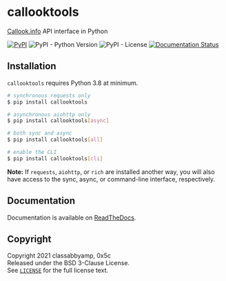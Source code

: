 # callooktools

[Callook.info](https://callook.info) API interface in Python

[![PyPI](https://img.shields.io/pypi/v/callooktools)](https://pypi.org/project/callooktools/) ![PyPI - Python Version](https://img.shields.io/pypi/pyversions/callooktools) ![PyPI - License](https://img.shields.io/pypi/l/callooktools) [![Documentation Status](https://readthedocs.org/projects/callooktools/badge/?version=latest)](https://callooktools.readthedocs.io/en/latest/?badge=latest)

## Installation

`callooktools` requires Python 3.8 at minimum.

```sh
# synchronous requests only
$ pip install callooktools

# asynchronous aiohttp only
$ pip install callooktools[async]

# both sync and async
$ pip install callooktools[all]

# enable the CLI
$ pip install callooktools[cli]
```

**Note:** If `requests`, `aiohttp`, or `rich` are installed another way, you will also have access to the sync, async, or command-line interface, respectively.

## Documentation

Documentation is available on [ReadTheDocs](https://callooktools.miaow.io/).

## Copyright

Copyright 2021 classabbyamp, 0x5c  
Released under the BSD 3-Clause License.  
See [`LICENSE`](LICENSE) for the full license text.
